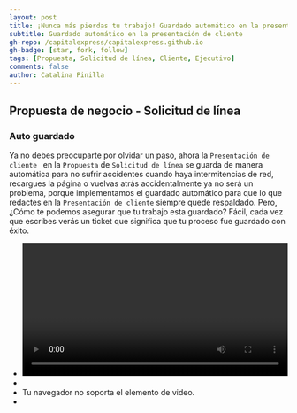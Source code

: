 ```yaml
---
layout: post
title: ¡Nunca más pierdas tu trabajo! Guardado automático en la presentación de cliente
subtitle: Guardado automático en la presentación de cliente
gh-repo: /capitalexpress/capitalexpress.github.io
gh-badge: [star, fork, follow]
tags: [Propuesta, Solicitud de línea, Cliente, Ejecutivo]
comments: false
author: Catalina Pinilla
---
```


## Propuesta de negocio - Solicitud de línea

### Auto guardado

Ya no debes preocuparte por olvidar un paso, ahora la `Presentación de cliente ` en la `Propuesta` de `Solicitud de línea` se guarda de manera automática para no sufrir accidentes cuando haya intermitencias de red, recargues la página o vuelvas atrás accidentalmente ya no será un problema, porque implementamos el guardado automático para que lo que redactes en la `Presentación de cliente` siempre quede respaldado.
Pero, ¿Cómo te podemos asegurar que tu trabajo esta guardado?
Fácil, cada vez que escribes verás un ticket que significa que tu proceso fue guardado con éxito.

- <video width="100%" controls>
- <source src="https://cdn.capitalexpress.cl/video/2025-04-24-presentacion_cliente.mp4" type="video/mp4">
- Tu navegador no soporta el elemento de video.
- </video>
